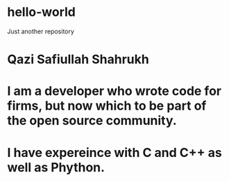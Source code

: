 # hello-world
Just another repository

# Qazi Safiullah Shahrukh
# I am a developer who wrote code for firms, but now which to be part of the open source community.
# I have expereince with C and C++ as well as Phython.
